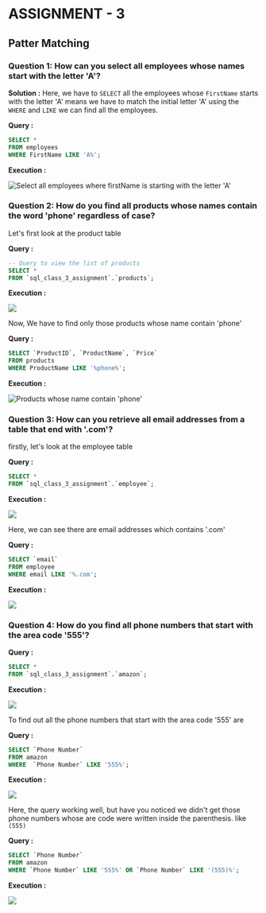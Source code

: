 # ASSIGNMENT - 3

## Patter Matching

### Question 1: How can you select all employees whose names start with the letter 'A'?

**Solution :** Here, we have to `SELECT` all the employees whose `FirstName` starts with the letter 'A' means we have to match the initial letter 'A' using the `WHERE` and `LIKE` we can find all the employees.

**Query :**
```SQL
SELECT *
FROM employees
WHERE FirstName LIKE 'A%';
```

**Execution :**

![Select all employees where firstName is starting with the letter 'A'](./img/3_solution_1.png)

### Question 2: How do you find all products whose names contain the word 'phone' regardless of case?

Let's first look at the product table 

**Query :**
```SQL
-- Query to view the list of products
SELECT *
FROM `sql_class_3_assignment`.`products`;
```
**Execution :**

![](./img/4_viewing_the_products_table.png)

Now, We have to find only those products whose name contain 'phone'

**Query :**

```SQL
SELECT `ProductID`, `ProductName`, `Price`
FROM products
WHERE ProductName LIKE '%phone%';
```

**Execution :**

![Products whose name contain 'phone'](./img/5_solution_2.png)

### Question 3: How can you retrieve all email addresses from a table that end with '.com'?

firstly, let's look at the employee table 

**Query :**
```SQL
SELECT *
FROM `sql_class_3_assignment`.`employee`;
```
**Execution :**

![](./img/6_viewing_the_employee_table.png)

Here, we can see there are email addresses which contains '.com'

**Query :**

```SQL
SELECT `email`
FROM employee
WHERE email LIKE '%.com';
```
**Execution :**

![](./img/7_solution_3.png)

### Question 4: How do you find all phone numbers that start with the area code '555'?

**Query :**

```SQL
SELECT *
FROM `sql_class_3_assignment`.`amazon`;
```

**Execution :**

![](./img/8_Viewing_amazon_customer_data.png)

To find out all the phone numbers that start with the area code '555' are

**Query :**

```SQL
SELECT `Phone Number`
FROM amazon
WHERE  `Phone Number` LIKE '555%';
```
**Execution :**

![](./img/9_half_solution_5.png)

Here, the query working well, but have you noticed we didn't get those phone numbers whose are code were written inside the parenthesis. like `(555)`

**Query :**

```SQL
SELECT `Phone Number`
FROM amazon
WHERE `Phone Number` LIKE '555%' OR `Phone Number` LIKE '(555)%';
```
**Execution :**

![](./img/10_full_solution_5.png)